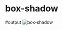 # box-shadow
#output
![box-shadow](https://user-images.githubusercontent.com/93900532/165026942-8351505b-218a-4dc9-a197-1e825642dcfd.png)
